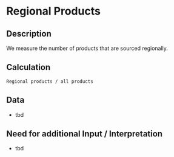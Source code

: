 # Regional Products

## Description
We measure the number of products that are sourced regionally.

## Calculation
`Regional products / all products`

## Data
* tbd

## Need for additional Input / Interpretation
* tbd

